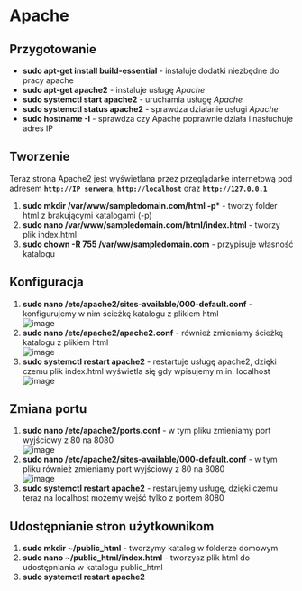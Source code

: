 # Apache
## Przygotowanie
- **sudo apt-get install build-essential** - instaluje dodatki niezbędne do pracy apache
- **sudo apt-get apache2** - instaluje usługę *Apache*
- **sudo systemctl start apache2** - uruchamia usługę *Apache*
- **sudo systemctl status apache2** - sprawdza działanie usługi *Apache*
- **sudo hostname -I** - sprawdza czy Apache poprawnie działa i nasłuchuje adres IP
## Tworzenie
Teraz strona Apache2 jest wyświetlana przez przeglądarke internetową pod adresem **`http://IP serwera`**, **`http://localhost`** oraz **`http://127.0.0.1`**
1. **sudo mkdir /var/www/sampledomain.com/html -p*** - tworzy folder html z brakującymi katalogami (-p)
2. **sudo nano /var/www/sampledomain.com/html/index.html** - tworzy plik index.html
3. **sudo chown -R 755 /var/ww/sampledomain.com** - przypisuje własność katalogu
## Konfiguracja
1. **sudo nano /etc/apache2/sites-available/000-default.conf** - konfigurujemy w nim ścieżkę katalogu z plikiem html<br>
![image](https://github.com/user-attachments/assets/0719146c-c176-4014-9681-aa9aa8b13f7a)
2. **sudo nano /etc/apache2/apache2.conf** - również zmieniamy ścieżkę katalogu z plikiem html<br>
![image](https://github.com/user-attachments/assets/b071c21f-0d0a-417c-96b5-0a26dbd89464)
3. **sudo systemctl restart apache2** - restartuje usługę apache2, dzięki czemu plik index.html wyświetla się gdy wpisujemy m.in. localhost<br>
![image](https://github.com/user-attachments/assets/a50f4912-dabd-416b-a0cf-acd1291ad3b7)
## Zmiana portu
1. **sudo nano /etc/apache2/ports.conf** - w tym pliku zmieniamy port wyjściowy z 80 na 8080<br>
![image](https://github.com/user-attachments/assets/2422072a-1a61-4f8d-a857-19e46272e479)
2. **sudo nano /etc/apache2/sites-available/000-default.conf** - w tym pliku również zmieniamy port wyjściowy z 80 na 8080<br>
![image](https://github.com/user-attachments/assets/017c1502-d94c-4d0f-9c5c-3288557698d4)
3. **sudo systemctl restart apache2** - restarujemy usługę, dzięki czemu teraz na localhost możemy wejść tylko z portem 8080
## Udostępnianie stron użytkownikom
1. **sudo mkdir ~/public_html** - tworzymy katalog w folderze domowym
2. **sudo nano ~/public_html/index.html** - tworzysz plik html do udostępniania w katalogu public_html
3. **sudo systemctl restart apache2**
